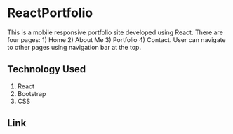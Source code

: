 # ReactPortfolio

This is a mobile responsive portfolio site developed using React. There are four pages: 1) Home 2) About Me  3) Portfolio  4) Contact. User can navigate to other pages using navigation bar at the top.


## Technology Used
1. React
2. Bootstrap
3. CSS

## Link



